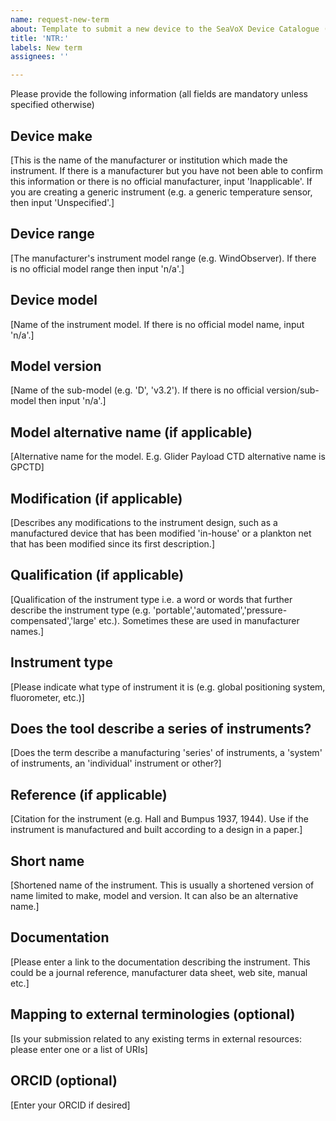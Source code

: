 ```yaml
---
name: request-new-term
about: Template to submit a new device to the SeaVoX Device Catalogue (L22)
title: 'NTR:'
labels: New term
assignees: ''

---
```

Please provide the following information (all fields are mandatory unless specified otherwise)

## Device make
[This is the name of the manufacturer or institution which made the instrument. If there is a manufacturer but you have not been able to confirm this information or there is no official manufacturer, input 'Inapplicable'. If you are creating a generic instrument (e.g. a generic temperature sensor, then input 'Unspecified'.]

## Device range
[The manufacturer's instrument model range (e.g. WindObserver). If there is no official model range then input 'n/a'.]

## Device model
[Name of the instrument model. If there is no official model name, input 'n/a'.]

## Model version
[Name of the sub-model (e.g. 'D', 'v3.2'). If there is no official version/sub-model then input 'n/a'.]

## Model alternative name (if applicable)
[Alternative name for the model. E.g. Glider Payload CTD alternative name is GPCTD]

## Modification (if applicable)
[Describes any modifications to the instrument design, such as a manufactured device that has been modified 'in-house' or a plankton net that has been modified since its first description.]

## Qualification (if applicable)
[Qualification of the instrument type i.e. a word or words that further describe the instrument type (e.g. 'portable','automated','pressure-compensated','large' etc.). Sometimes these are used in manufacturer names.]

## Instrument type
[Please indicate what type of instrument it is (e.g. global positioning system, fluorometer, etc.)]

## Does the tool describe a series of instruments? 
[Does the term describe a manufacturing 'series' of instruments, a 'system' of instruments, an 'individual' instrument or other?]

## Reference (if applicable)
[Citation for the instrument (e.g. Hall and Bumpus 1937, 1944). Use if the instrument is manufactured and built according to a design in a paper.]

## Short name
[Shortened name of the instrument. This is usually a shortened version of name limited to make, model and version. It can also be an alternative name.]

## Documentation
[Please enter a link to the documentation describing the instrument. This could be a journal reference, manufacturer data sheet, web site, manual etc.]

## Mapping to external terminologies (optional)
[Is your submission related to any existing terms in external resources: please enter one or a list of URIs]

## ORCID (optional)
[Enter your ORCID if desired]

